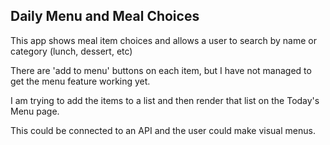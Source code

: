 ## Daily Menu and Meal Choices

This app shows meal item choices and allows a user to search by name or category (lunch, dessert, etc)

There are 'add to menu' buttons on each item, but I have not managed to get the menu feature working yet.  

I am trying to add the items to a list and then render that list on the Today's Menu page.


This could be connected to an API and the user could make visual menus.